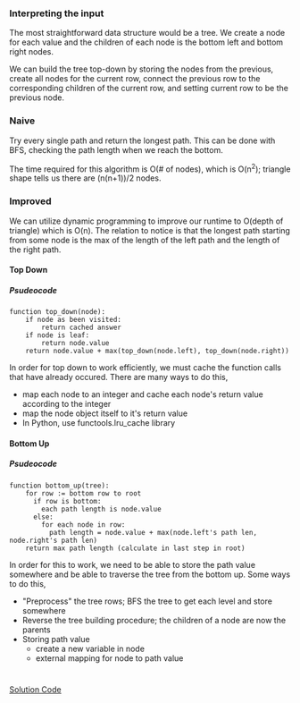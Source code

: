### Interpreting the input

The most straightforward data structure would be a tree. We create a node for each value and the children of each node is the bottom left and bottom right nodes.

We can build the tree top-down by storing the nodes from the previous, create all nodes for the current row, connect the previous row to the corresponding children of the current row, and setting current row to be the previous node. 

### Naive

Try every single path and return the longest path. This can be done with BFS, checking the path length when we reach the bottom.

The time required for this algorithm is O(# of nodes), which is O(n<sup>2</sup>); triangle shape tells us there are (n(n+1))/2 nodes.

### Improved

We can utilize dynamic programming to improve our runtime to O(depth of triangle) which is O(n). The relation to notice is that the longest path starting from some node is the max of the length of the left path and the length of the right path.

#### Top Down

##### Psudeocode

    function top_down(node):
        if node as been visited:
            return cached answer
        if node is leaf:
            return node.value
        return node.value + max(top_down(node.left), top_down(node.right))

In order for top down to work efficiently, we must cache the function calls that have already occured. There are many ways to do this,
* map each node to an integer and cache each node's return value according to the integer
* map the node object itself to it's return value
* In Python, use functools.lru_cache library

#### Bottom Up

##### Psudeocode
    
    function bottom_up(tree):
        for row := bottom row to root
          if row is bottom:
            each path length is node.value
          else:
            for each node in row:
              path length = node.value + max(node.left's path len, node.right's path len)
        return max path length (calculate in last step in root)

In order for this to work, we need to be able to store the path value somewhere and be able to traverse the tree from the bottom up. Some ways to do this,
* "Preprocess" the tree rows; BFS the tree to get each level and store somewhere
* Reverse the tree building procedure; the children of a node are now the parents
* Storing path value
  * create a new variable in node
  * external mapping for node to path value

#

[Solution Code](https://github.com/zhaohanson1/project_euler_plus/blob/master/018%20-%20Maximum%20path%20sum%20I/solution.py)
